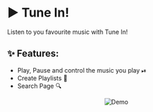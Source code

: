 # ▶ Tune In!

Listen to you favourite music with Tune In!

## ✨ Features:
* Play, Pause and control the music you play ⏯
* Create Playlists 💞
* Search Page 🔍

<p align="center">
  <img src="" alt="Demo" width="">
</p>
